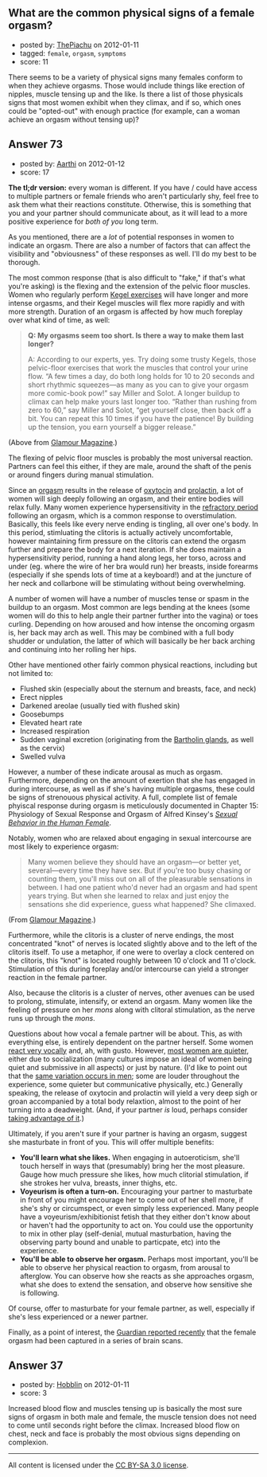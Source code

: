 ## What are the common physical signs of a female orgasm?

- posted by: [ThePiachu](https://stackexchange.com/users/-1/60-thepiachu) on 2012-01-11
- tagged: `female`, `orgasm`, `symptoms`
- score: 11

There seems to be a variety of physical signs many females conform to when they achieve orgasms. Those would include things like erection of nipples, muscle tensing up and the like. Is there a list of those physicals signs that most women exhibit when they climax, and if so, which ones could be "opted-out" with enough practice (for example, can a woman achieve an orgasm without tensing up)?


## Answer 73

- posted by: [Aarthi](https://stackexchange.com/users/-1/13-aarthi) on 2012-01-12
- score: 17

<p><strong>The tl;dr version:</strong> every woman is different. If you have / could have access to multiple partners or female friends who aren't particularly shy, feel free to ask them what their reactions constitute. Otherwise, this is something that you and your partner should communicate about, as it will lead to a more positive experience for <em>both of you</em> long term. </p>

<p>As you mentioned, there are a <em>lot</em> of potential responses in women to indicate an orgasm. There are also a number of factors that can affect the visibility and "obviousness" of these responses as well. I'll do my best to be thorough. </p>

<p>The most common response (that is also difficult to "fake," if that's what you're asking) is the flexing and the extension of the pelvic floor muscles. Women who regularly perform <a href="http://en.wikipedia.org/wiki/Kegel_exercise">Kegel exercises</a> will have longer and more intense orgasms, and their Kegel muscles will flex more rapidly and with more strength. Duration of an orgasm is affected by how much foreplay over what kind of time, as well:</p>

<blockquote>
  <p><strong>Q: My orgasms seem too short. Is there a way to make them last longer?</strong></p>
  
  <p>A: According to our experts, yes. Try doing some trusty Kegels, those pelvic-floor exercises that work the muscles that control your urine flow. “A few times a day, do both long holds for 10 to 20 seconds and short rhythmic squeezes—as many as you can to give your orgasm more comic-book pow!” say Miller and Solot. A longer buildup to climax can help make yours last longer too. “Rather than rushing from zero to 60,” say Miller and Solot, “get yourself close, then back off a bit. You can repeat this 10 times if you have the patience! By building up the tension, you earn yourself a bigger release.”</p>
</blockquote>

<p>(Above from <a href="http://www.glamour.com/sex-love-life/2008/04/orgasm-questions#ixzz1jGWW5rko">Glamour Magazine</a>.)</p>

<p>The flexing of pelvic floor muscles is probably the most universal reaction. Partners can feel this either, if they are male, around the shaft of the penis or around fingers during manual stimulation. </p>

<p>Since an <a href="http://en.wikipedia.org/wiki/Orgasm">orgasm</a> results in the release of <a href="http://en.wikipedia.org/wiki/Oxytocin">oxytocin</a> and <a href="http://en.wikipedia.org/wiki/Prolactin">prolactin</a>, a lot of women will sigh deeply following an orgasm, and their entire bodies will relax fully. Many women experience hypersensitivity in the <a href="http://en.wikipedia.org/wiki/Refractory_period_%28sex%29">refractory period</a> following an orgasm, which is a common response to overstimulation. Basically, this feels like every nerve ending is tingling, all over one's body. In this period, stimluating the clitoris is actually actively uncomfortable, however maintaining firm pressure on the clitoris can extend the orgasm further and prepare the body for a next iteration. If she does maintain a hypersensitivity period, running a hand along legs, her torso, across and under (eg. where the wire of her bra would run) her breasts, inside forearms (especially if she spends lots of time at a keyboard!) and at the juncture of her neck and collarbone will be stimulating without being overwhelming.</p>

<p>A number of women will have a number of muscles tense or spasm in the buildup to an orgasm. Most common are legs bending at the knees (some women will do this to help angle their partner further into the vagina) or toes curling. Depending on how aroused and how intense the oncoming orgasm is, her back may arch as well. This may be combined with a full body shudder or undulation, the latter of which will basically be her back arching and continuing into her rolling her hips. </p>

<p>Other have mentioned other fairly common physical reactions, including but not limited to:</p>

<ul>
<li>Flushed skin (especially about the sternum and breasts, face, and neck)</li>
<li>Erect nipples</li>
<li>Darkened areolae (usually tied with flushed skin)</li>
<li>Goosebumps</li>
<li>Elevated heart rate</li>
<li>Increased respiration</li>
<li>Sudden vaginal excretion (originating from the <a href="http://en.wikipedia.org/wiki/Bartholin_glands">Bartholin glands</a>, as well as the cervix)</li>
<li>Swelled vulva</li>
</ul>

<p>However, a number of these indicate arousal as much as orgasm. Furthermore, depending on the amount of exertion that she has engaged in during intercourse, as well as if she's having multiple orgasms, these could be signs of strenouous physical activity. A full, complete list of female phyiscal response during orgasm is meticulously documented in Chapter 15: Physiology of Sexual Response and Orgasm of Alfred Kinsey's <a href="http://books.google.com/books?id=9GpBB61LV14C"><em>Sexual Behavior in the Human Female</em></a>. </p>

<p>Notably, women who are relaxed about engaging in sexual intercourse are most likely to experience orgasm:</p>

<blockquote>
  <p>Many women believe they should have an orgasm—or better yet, several—every time they have sex. But if you're too busy chasing or counting them, you'll miss out on all of the pleasurable sensations in between. I had one patient who'd never had an orgasm and had spent years trying. But when she learned to relax and just enjoy the sensations she did experience, guess what happened? She climaxed.</p>
</blockquote>

<p>(From <a href="http://www.glamour.com/sex-love-life/2006/07/orgasms#ixzz1jH22BNU2">Glamour Magazine</a>.)</p>

<p>Furthermore, while the clitoris is a cluster of nerve endings, the most concentrated "knot" of nerves is located slightly above and to the left of the clitoris itself. To use a metaphor, if one were to overlay a clock centered on the clitoris, this "knot" is located roughly between 10 o'clock and 11 o'clock. Stimulation of this during foreplay and/or intercourse can yield a stronger reaction in the female partner. </p>

<p>Also, because the clitoris is a cluster of nerves, other avenues can be used to prolong, stimulate, intensify, or extend an orgasm. Many women like the feeling of pressure on her <em>mons</em> along with clitoral stimulation, as the nerve runs up through the <em>mons</em>. </p>

<p>Questions about how vocal a female partner will be about. This, as with everything else, is entirely dependent on the partner herself. Some women <a href="http://tvtropes.org/pmwiki/pmwiki.php/Main/TheImmodestOrgasm">react very vocally</a> and, ah, with gusto. However, <a href="http://tvtropes.org/pmwiki/pmwiki.php/Main/TheModestOrgasm">most women are quieter</a>, either due to socialization (many cultures impose an ideal of women being quiet and submissive in all aspects) or just by nature. (I'd like to point out that the <a href="http://tvtropes.org/pmwiki/pmwiki.php/Main/TheGruntingOrgasm">same variation occurs in men</a>; some are louder throughout the experience, some quieter but communicative physically, etc.) Generally speaking, the release of oxytocin and prolactin will yield a very deep sigh or groan accompanied by a total body relaxtion, almost to the point of her turning into a deadweight. (And, if your partner <em>is</em> loud, perhaps consider <a href="http://xkcd.com/316/">taking advantage of it</a>.)</p>

<p>Ultimately, if you aren't sure if your partner is having an orgasm, suggest she masturbate in front of you. This will offer multiple benefits: </p>

<ul>
<li><strong>You'll learn what she likes.</strong> When engaging in autoeroticism, she'll touch herself in ways that (presumably) bring her the most pleasure. Gauge how much pressure she likes, how much clitorial stimulation, if she strokes her vulva, breasts, inner thighs, etc. </li>
<li><strong>Voyeurism is often a turn-on.</strong> Encouraging your partner to masturbate in front of you might encourage her to come out of her shell more, if she's shy or circumspect, or even simply less experienced. Many people have a voyeurism/exhibitionist fetish that they either don't know about or haven't had the opportunity to act on. You could use the opportunity to mix in other play (self-denial, mutual masturbation, having the observing party bound and unable to particpate, etc) into the experience.</li>
<li><strong>You'll be able to observe her orgasm.</strong> Perhaps most important, you'll be able to observe her physical reaction to orgasm, from arousal to afterglow. You can observe how she reacts as she approaches orgasm, what she does to extend the sensation, and observe how sensitive she is following. </li>
</ul>

<p>Of course, offer to masturbate for your female partner, as well, especially if she's less experienced or a newer partner.</p>

<p>Finally, as a point of interest, the <a href="http://www.guardian.co.uk/science/2011/nov/14/female-orgasm-recorded-brain-scans">Guardian reported recently</a> that the female orgasm had been captured in a series of brain scans.</p>



## Answer 37

- posted by: [Hobblin](https://stackexchange.com/users/-1/61-hobblin) on 2012-01-11
- score: 3

Increased blood flow and muscles tensing up is basically the most sure signs of orgasm in both male and female, the muscle tension does not need to come until seconds right before the climax. Increased blood flow on chest, neck and face is probably the most obvious signs depending on complexion.



---

All content is licensed under the [CC BY-SA 3.0 license](https://creativecommons.org/licenses/by-sa/3.0/).
